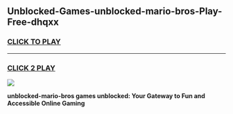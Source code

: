 
## Unblocked-Games-unblocked-mario-bros-Play-Free-dhqxx
<h3>
<a href="https://premium76.site?title=unblocked-mario-bros&ref=17A">CLICK TO PLAY</a></h3>
<hr>

<h3>
<a href="https://premium76.site?title=unblocked-mario-bros&ref=17A">CLICK 2 PLAY</a>
  
</h3>

<a href="https://premium76.site?title=unblocked-mario-bros&ref=17A"><img src="https://clearcache.store/games.png"></a>


**unblocked-mario-bros games unblocked: Your Gateway to Fun and Accessible Online Gaming**
